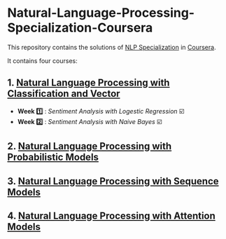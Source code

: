 # Natural-Language-Processing-Specialization-Coursera

This repository contains the solutions of [NLP Specialization](https://www.coursera.org/specializations/natural-language-processing) in [Coursera](https://www.coursera.org/).

It contains four courses:
 ## 1. [Natural Language Processing with Classification and Vector](https://www.coursera.org/learn/classification-vector-spaces-in-nlp)
 
 - **Week :one:** : *Sentiment Analysis with Logestic Regression* :ballot_box_with_check:
 - **Week :two:** : *Sentiment Analysis with Naive Bayes* :ballot_box_with_check:
    
    
 ## 2. [Natural Language Processing with Probabilistic Models](https://www.coursera.org/learn/probabilistic-models-in-nlp)
 
 
 ## 3. [Natural Language Processing with Sequence Models](https://www.coursera.org/learn/sequence-models-in-nlp)
 
 
 ## 4. [Natural Language Processing with Attention Models](https://www.coursera.org/learn/attention-models-in-nlp)

 
